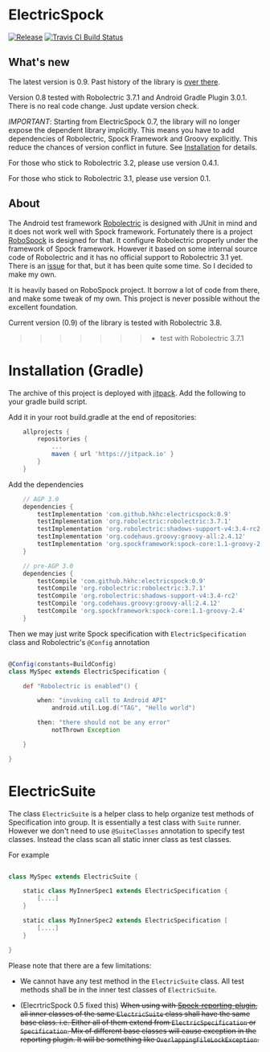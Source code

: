 # ElectricSpock

[![Release](https://jitpack.io/v/hkhc/electricspock.svg)](https://jitpack.io/#hkhc/electricspock)
[![Travis CI Build Status](https://travis-ci.org/hkhc/electricspock.svg?branch=master)](https://travis-ci.org/hkhc/electricspock)

## What's new

The latest version is 0.9. Past history of the library is [over there](history.md).

Version 0.8 tested with Robolectric 3.7.1 and Android Gradle Plugin 3.0.1. There is no real code change. Just update version check.

_IMPORTANT_: Starting from ElectricSpock 0.7, the library will no longer expose the dependent library implicitly.
This means you have to add dependencies of Robolectric, Spock Framework and Groovy explicitly.
This reduce the chances of version conflict in future. See [Installation](#installation-gradle) for details.

For those who stick to Robolectric 3.2, please use version 0.4.1.

For those who stick to Robolectric 3.1, please use version 0.1.

## About

The Android test framework [Robolectric](https://github.com/robolectric/robolectric) is designed with JUnit in mind and it does not work well with Spock framework. Fortunately there is a project [RoboSpock](https://github.com/robospock/RoboSpock) is designed for that. It configure Robolectric properly under the framework of Spock framework. However it based on some internal source code of Robolectric and it has no official support to Robolectric 3.1 yet. There is an [issue](https://github.com/robospock/RoboSpock/issues/59) for that, but it has been quite some time. So I decided to make my own.

It is heavily based on RoboSpock project. It borrow a lot of code from there, and make some tweak of my own. This project is never possible without the excellent foundation.

Current version (0.9) of the library is tested with Robolectric 3.8.
>>>>>>> - test with Robolectric 3.7.1

# Installation (Gradle)

The archive of this project is deployed with [jitpack](https://jitpack.io). Add the following to your gradle build script.

Add it in your root build.gradle at the end of repositories:

```groovy
	allprojects {
		repositories {
			...
			maven { url 'https://jitpack.io' }
		}
	}
```

Add the dependencies

```groovy
	// AGP 3.0
	dependencies {
		testImplementation 'com.github.hkhc:electricspock:0.9'
		testImplementation 'org.robolectric:robolectric:3.7.1'
		testImplementation 'org.robolectric:shadows-support-v4:3.4-rc2'
		testImplementation 'org.codehaus.groovy:groovy-all:2.4.12'
		testImplementation 'org.spockframework:spock-core:1.1-groovy-2.4'
	}
```
```groovy
	// pre-AGP 3.0
	dependencies {
		testCompile 'com.github.hkhc:electricspock:0.9'
		testCompile 'org.robolectric:robolectric:3.7.1'
		testCompile 'org.robolectric:shadows-support-v4:3.4-rc2'
		testCompile 'org.codehaus.groovy:groovy-all:2.4.12'
		testCompile 'org.spockframework:spock-core:1.1-groovy-2.4'
	}
```

Then we may just write Spock specification with `ElectricSpecification`
class and Robolectric's `@Config` annotation

```groovy

@Config(constants=BuildConfig)
class MySpec extends ElectricSpecification {

    def "Robolectric is enabled"() {

        when: "invoking call to Android API"
            android.util.Log.d("TAG", "Hello world")

        then: "there should not be any error"
            notThrown Exception

    }

}

```

# ElectricSuite

The class `ElectricSuite` is a helper class to help organize test methods of Specification into group.
It is essentially a test class with `Suite` runner. However we don't need to use `@SuiteClasses` annotation
to specify test classes. Instead the class scan all static inner class as test classes.

For example

```groovy

class MySpec extends ElectricSuite {

    static class MyInnerSpec1 extends ElectricSpecification {
        [....]
    }

    static class MyInnerSpec2 extends ElectricSpecification [
        [....]
    }

}

```

Please note that there are a few limitations:

* We cannot have any test method in the `ElectricSuite` class. All test methods shall be in the inner test classes
of `ElectricSuite`.

* (ElecrtricSpock 0.5 fixed this) ~~When using with [Spock-reporting-plugin](https://github.com/renatoathaydes/spock-reports), all inner classes
of the same `ElectricSuite` class shall have the same base class. i.e. Either all of them extend from `ElectricSpecification`
or `Specification`. Mix of different base classes will cause exception in the reporting plugin.
It will be something like `OverlappingFileLockException`.~~
